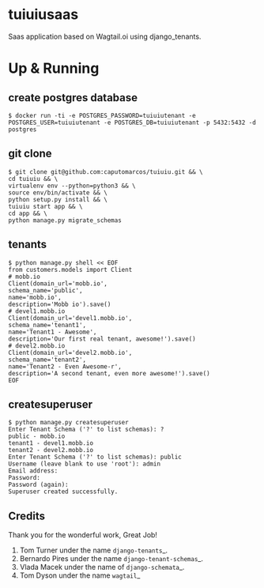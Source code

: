 tuiuiusaas
===========

Saas application based on Wagtail.oi using django_tenants.


# Up & Running
   
create postgres database 
------------------------
      
    $ docker run -ti -e POSTGRES_PASSWORD=tuiuiutenant -e POSTGRES_USER=tuiuiutenant -e POSTGRES_DB=tuiuiutenant -p 5432:5432 -d postgres
    
git clone
---------
    
    $ git clone git@github.com:caputomarcos/tuiuiu.git && \
    cd tuiuiu && \ 
    virtualenv env --python=python3 && \
    source env/bin/activate && \
    python setup.py install && \
    tuiuiu start app && \
    cd app && \ 
    python manage.py migrate_schemas
    

tenants 
-------

    $ python manage.py shell << EOF
    from customers.models import Client    
    # mobb.io
    Client(domain_url='mobb.io',
    schema_name='public',
    name='mobb.io',
    description='Mobb io').save()   
    # devel1.mobb.io 
    Client(domain_url='devel1.mobb.io',
    schema_name='tenant1',
    name='Tenant1 - Awesome',
    description='Our first real tenant, awesome!').save()    
    # devel2.mobb.io 
    Client(domain_url='devel2.mobb.io',
    schema_name='tenant2',
    name='Tenant2 - Even Awesome-r',
    description='A second tenant, even more awesome!').save()
    EOF

createsuperuser
---------------

    $ python manage.py createsuperuser
    Enter Tenant Schema ('?' to list schemas): ?
    public - mobb.io
    tenant1 - devel1.mobb.io
    tenant2 - devel2.mobb.io
    Enter Tenant Schema ('?' to list schemas): public
    Username (leave blank to use 'root'): admin
    Email address:
    Password:
    Password (again):
    Superuser created successfully.


Credits
-------

Thank you for the wonderful work, Great Job!

   1. Tom Turner under the name `django-tenants`_.
   2. Bernardo Pires under the name `django-tenant-schemas`_.
   3. Vlada Macek under the name of `django-schemata`_.
   4. Tom Dyson under the name `wagtail`_
